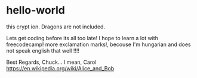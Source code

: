 # hello-world
this crypt ion. Dragons are not included.

Lets get coding before its all too late! I hope to learn a lot with freecodecamp!
more exclamation marks!, becouse I'm hungarian and does not speak english that well !!!!

Best Regards,
Chuck... I mean, Carol
https://en.wikipedia.org/wiki/Alice_and_Bob
